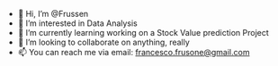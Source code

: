 - 👋 Hi, I’m @Frussen
- 👀 I’m interested in Data Analysis
- 🌱 I’m currently learning working on a Stock Value prediction Project
- 💞️ I’m looking to collaborate on anything, really
- 📫 You can reach me via email: francesco.frusone@gmail.com
